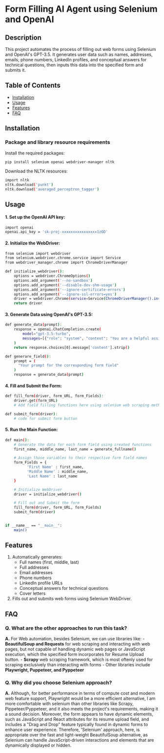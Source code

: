 # Form Filling AI Agent using Selenium and OpenAI

## Description
This project automates the process of filling out web forms using Selenium and OpenAI's GPT-3.5. It generates user data such as names, addresses, emails, phone numbers, LinkedIn profiles, and conceptual answers for technical questions, then inputs this data into the specified form and submits it.

## Table of Contents
- [Installation](#installation)
- [Usage](#usage)
- [Features](#features)
- [FAQ](#faq)

## Installation
### Package and library resource requirements
Install the required packages:
```sh
pip install selenium openai webdriver-manager nltk
```
Download the NLTK resources:
```sh
import nltk
nltk.download('punkt')
nltk.download('averaged_perceptron_tagger')
```

## Usage
#### 1. Set up the OpenAI API key:
```sh
import openai
openai.api_key = 'sk-proj-xxxxxxxxxxxxxxxx1zOD'
```
#### 2. Initialize the WebDriver:
```sh
from selenium import webdriver
from selenium.webdriver.chrome.service import Service
from webdriver_manager.chrome import ChromeDriverManager

def initialize_webdriver():
    options = webdriver.ChromeOptions()
    options.add_argument('--no-sandbox')
    options.add_argument('--disable-dev-shm-usage')
    options.add_argument('--ignore-certificate-errors')
    options.add_argument('--ignore-ssl-errors=yes')
    driver = webdriver.Chrome(service=Service(ChromeDriverManager().install()), options=options)
    return driver
```
#### 3. Generate Data using OpenAI's GPT-3.5:
```sh
def generate_data(prompt):
    response = openai.ChatCompletion.create(
        model="gpt-3.5-turbo",
        messages=[{"role": "system", "content": "You are a helpful assistant."}, {"role": "user", "content": prompt}]
    )
    return response.choices[0].message['content'].strip()

def generare_field():
    prompt = (
      "Your prompt for the corresponding form field"
    )
    response = generate_data(prompt)
```
#### 4. Fill and Submit the Form:
```sh
def fill_form(driver, form_URL, form_Fields):
    driver.get(form_URL)
    # Add field filling functions here using selenium web scraping methods

def submit_form(driver):
    # code for submit form button
```

#### 5. Run the Main Function:
```sh
def main():
    # Generate the data for each form field using created functions
    first_name, middle_name, last_name = generate_fullname()

    # Assign those variables to their respective form field names
    form_Fields = {
          'First Name' : first_name,
          'Middle Name' : middle_name,
          'Last Name' : last_name
    }

    # Initialize WebDriver
    driver = initialize_webdriver()

    # Fill out and Submit the form
    fill_form(driver, form_URL, form_Fields)
    submit_form(driver)

 
if __name__ == "__main__":
    main()
```

## Features
1. Automatically generates:
   - Full names (first, middle, last)
   - Full addresses
   - Email addresses
   - Phone numbers
   - LinkedIn profile URLs
   - Conceptual answers for technical questions
   - Cover letters
2. Fills out and submits web forms using Selenium WebDriver.


## FAQ
### Q. What are the other approaches to run this task?
**A.** For Web automation, besides Selenium, we can use libraries like:
    - **BeautifulSoup and Requests** for web scraping and interacting with web pages, but not capable of handling dynamic web pages or JavaScript execution, which the specified form incorporates for Resume Upload button.
    - **Scrapy** web scraping framework, which is most oftenly used for scraping exclusively than interacting with forms
    - Other libraries include **Playwright, Puppeteer, and Pyppeteer**

### Q. Why did you choose Selenium approach?
**A.** Although, for better performance in terms of compute cost and modern web feature support, Playwright would be a more efficient alternative, I am more comfortable with selenium than other libraries like Scrapy, Pippeteer/Pyppeteer, and it also meets the project's requirements, making it a sound decision. Moreover, the form appears to have dynamic elements, such as JavaScript and React attributes for its resume upload field, and includes a "Drag and Drop" feature typically found in dynamic forms to enhance user experience. Therefore, 'Selenium' approach, here, is appropriate over the fast and light-weight BeautifulSoup alternative, as Selenium can handle JavaScript-driven interactions and elements that are dynamically displayed or hidden.

    
